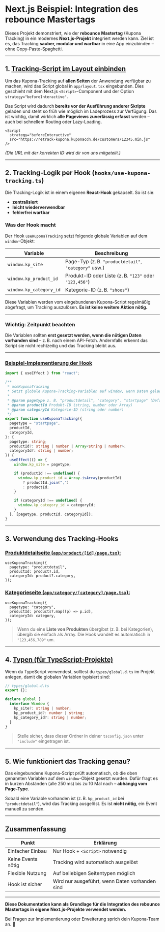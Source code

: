 # Next.js Beispiel: Integration des rebounce Mastertags

Dieses Projekt demonstriert, wie der **rebounce Mastertag** (Kupona Tracking) in ein modernes **Next.js-Projekt** integriert werden kann. Ziel ist es, das Tracking **sauber, modular und wartbar** in eine App einzubinden – ohne Copy-Paste-Spaghetti.

---

## 1. [Tracking-Script im Layout einbinden](./app/layout.tsx)

Um das Kupona-Tracking auf **allen Seiten** der Anwendung verfügbar zu machen, wird das Script global in `app/layout.tsx` eingebunden. Dies geschieht mit dem Next.js `<Script>`-Component und der Option `strategy="beforeInteractive"`.

Das Script wird dadurch **bereits vor der Ausführung anderer Skripte** geladen und steht so früh wie möglich im Ladeprozess zur Verfügung. Das ist wichtig, damit wirklich **alle Pageviews zuverlässig erfasst** werden – auch bei schnellem Routing oder Lazy-Loading.

```tsx
<Script
  strategy="beforeInteractive"
  src="https://retrack-kupona.kuponacdn.de/customers/12345.min.js"
/>
```

_(Die URL mit der korrekten ID wird dir von uns mitgeteilt.)_

---

## 2. Tracking-Logik per Hook (`hooks/use-kupona-tracking.ts`)

Die Tracking-Logik ist in einem eigenen **React-Hook** gekapselt. So ist sie:

- **zentralisiert**
- **leicht wiederverwendbar**
- **fehlerfrei wartbar**

### Was der Hook macht

Der Hook `useKuponaTracking` setzt folgende globale Variablen auf dem `window`-Objekt:

| Variable                | Beschreibung                                           |
| ----------------------- | ------------------------------------------------------ |
| `window.kp_site`        | Page-Typ (z. B. `"productdetail"`, `"category"` usw.)  |
| `window.kp_product_id`  | Produkt-ID oder Liste (z. B. `"123"` oder `"123,456"`) |
| `window.kp_category_id` | Kategorie-ID (z. B. `"shoes"`)                         |

Diese Variablen werden vom eingebundenen Kupona-Script regelmäßig abgefragt, um Tracking auszulösen. **Es ist keine weitere Aktion nötig.**

---

### Wichtig: Zeitpunkt beachten

Die Variablen sollten **erst gesetzt werden, wenn die nötigen Daten vorhanden sind** – z. B. nach einem API-Fetch. Andernfalls erkennt das Script sie nicht rechtzeitig und das Tracking bleibt aus.

---

### [Beispiel-Implementierung der Hook](./hooks/use-kupona-tracking.ts)

```ts
import { useEffect } from "react";

/**
 * useKuponaTracking
 * Setzt globale Kupona-Tracking-Variablen auf window, wenn Daten geladen sind.
 *
 * @param pagetype z. B. "productdetail", "category", "startpage" (Default)
 * @param productId Produkt-ID (string, number oder Array)
 * @param categoryId Kategorie-ID (string oder number)
 */
export function useKuponaTracking({
  pagetype = "startpage",
  productId,
  categoryId,
}: {
  pagetype: string;
  productId?: string | number | Array<string | number>;
  categoryId?: string | number;
}) {
  useEffect(() => {
    window.kp_site = pagetype;

    if (productId !== undefined) {
      window.kp_product_id = Array.isArray(productId)
        ? productId.join(",")
        : productId;
    }

    if (categoryId !== undefined) {
      window.kp_category_id = categoryId;
    }
  }, [pagetype, productId, categoryId]);
}
```

---

## 3. Verwendung des Tracking-Hooks

### [Produktdetailseite (`app/product/[id]/page.tsx`):](./app/product/[id]/page.tsx)

```tsx
useKuponaTracking({
  pagetype: "productdetail",
  productId: product?.id,
  categoryId: product?.category,
});
```

### [Kategorieseite (`app/category/[category]/page.tsx`):](./app/category/[category]/page.tsx)

```tsx
useKuponaTracking({
  pagetype: "category",
  productId: products?.map((p) => p.id),
  categoryId: category,
});
```

> Wenn du eine **Liste von Produkten** übergibst (z. B. bei Kategorien), übergib sie einfach als Array. Die Hook wandelt es automatisch in `"123,456,789"` um.

---

## 4. [Typen (für TypeScript-Projekte)](./types/global.d.ts)

Wenn du TypeScript verwendest, solltest du `types/global.d.ts` im Projekt anlegen, damit die globalen Variablen typisiert sind:

```ts
// types/global.d.ts
export {};

declare global {
  interface Window {
    kp_site?: string | number;
    kp_product_id?: number | string;
    kp_category_id?: string | number;
  }
}
```

> Stelle sicher, dass dieser Ordner in deiner `tsconfig.json` unter `"include"` eingetragen ist.

---

## 5. Wie funktioniert das Tracking genau?

Das eingebundene Kupona-Script prüft automatisch, ob die oben genannten Variablen auf dem `window`-Objekt gesetzt wurden. Dafür fragt es in kurzen Abständen (alle 250 ms) bis zu 10 Mal nach – **abhängig vom Page-Type**.

Sobald eine Variable vorhanden ist (z. B. `kp_product_id` bei `"productdetail"`), wird das Tracking ausgelöst.
Es ist **nicht nötig**, ein Event manuell zu senden.

---

## Zusammenfassung

| Punkt              | Erklärung                                      |
| ------------------ | ---------------------------------------------- |
| Einfacher Einbau   | Nur Hook + `<Script>` notwendig                |
| Keine Events nötig | Tracking wird automatisch ausgelöst            |
| Flexible Nutzung   | Auf beliebigen Seitentypen möglich             |
| Hook ist sicher    | Wird nur ausgeführt, wenn Daten vorhanden sind |

---

**Diese Dokumentation kann als Grundlage für die Integration des rebounce Mastertags in eigene Next.js-Projekte verwendet werden.**

Bei Fragen zur Implementierung oder Erweiterung sprich dein Kupona-Team an. 💬
